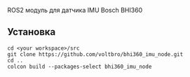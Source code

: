 ROS2 модуль для датчика IMU Bosch BHI360

## Установка
```
cd <your workspace>/src
git clone https://github.com/voltbro/bhi360_imu_node.git
cd ..
colcon build --packages-select bhi360_imu_node
```